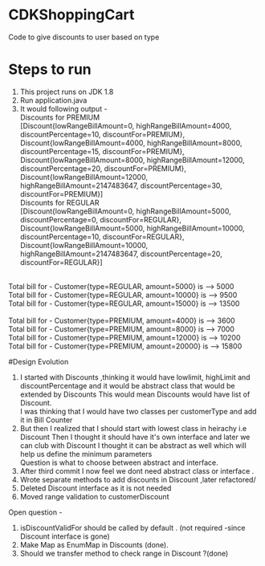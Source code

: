 # CDKShoppingCart
Code to give discounts to user based on type

# Steps to run 
1. This project runs on JDK 1.8 
2. Run application.java
3. It would following output -
<br />Discounts for PREMIUM
<br />[Discount{lowRangeBillAmount=0, highRangeBillAmount=4000, discountPercentage=10, discountFor=PREMIUM}, Discount{lowRangeBillAmount=4000, highRangeBillAmount=8000, discountPercentage=15, discountFor=PREMIUM}, Discount{lowRangeBillAmount=8000, highRangeBillAmount=12000, discountPercentage=20, discountFor=PREMIUM}, Discount{lowRangeBillAmount=12000, highRangeBillAmount=2147483647, discountPercentage=30, discountFor=PREMIUM}]
<br />Discounts for REGULAR
<br />[Discount{lowRangeBillAmount=0, highRangeBillAmount=5000, discountPercentage=0, discountFor=REGULAR}, Discount{lowRangeBillAmount=5000, highRangeBillAmount=10000, discountPercentage=10, discountFor=REGULAR}, Discount{lowRangeBillAmount=10000, highRangeBillAmount=2147483647, discountPercentage=20, discountFor=REGULAR}]

 <br />Total bill for  - Customer{type=REGULAR, amount=5000} is --> 5000
 <br />Total bill for  - Customer{type=REGULAR, amount=10000} is --> 9500
 <br />Total bill for  - Customer{type=REGULAR, amount=15000} is --> 13500
 <br />
 <br />Total bill for  - Customer{type=PREMIUM, amount=4000} is --> 3600
 <br />Total bill for  - Customer{type=PREMIUM, amount=8000} is --> 7000
 <br />Total bill for  - Customer{type=PREMIUM, amount=12000} is --> 10200
 <br />Total bill for  - Customer{type=PREMIUM, amount=20000} is --> 15800

#Design Evolution
1. I started with Discounts ,thinking it would have lowlimit, highLimit and discountPercentage and it would be abstract class that would be extended by Discounts
This would mean Discounts would have list of Discount.
<br /> I was thinking that I would have two classes per customerType and add it in Bill Counter
2. But then I realized that I should start with lowest class in heirachy i.e Discount
Then I thought it should have it's own interface and later we can club with Discount
I thought it can be abstract as well which will help us define the minimum parameters
 <br /> Question is what to choose between abstract and interface.
3. After third commit I now feel we dont need abstract class or interface . 
4. Wrote separate methods to add discounts in Discount ,later refactored/
5. Deleted Discount interface as it is not needed
6. Moved range validation to customerDiscount
 
 Open question - 
 1. isDiscountValidFor should be called by default . (not required -since Discount interface is gone)
 2. Make Map as EnumMap in Discounts (done).
 3. Should we transfer method to check range in Discount ?(done)
 
